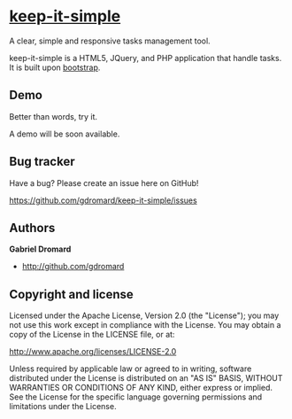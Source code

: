 [keep-it-simple](http://gdromard.github.com/keep-it-simple)
==============

A clear, simple and responsive tasks management tool.

keep-it-simple is a HTML5, JQuery, and PHP application that handle tasks. 
It is built upon [bootstrap](http://twitter.github.com/bootstrap).


Demo
----

Better than words, try it.

A demo will be soon available.


Bug tracker
-----------

Have a bug? Please create an issue here on GitHub!

https://github.com/gdromard/keep-it-simple/issues


Authors
-------

**Gabriel Dromard**

+ http://github.com/gdromard



Copyright and license
---------------------

Licensed under the Apache License, Version 2.0 (the "License");
you may not use this work except in compliance with the License.
You may obtain a copy of the License in the LICENSE file, or at:

   http://www.apache.org/licenses/LICENSE-2.0

Unless required by applicable law or agreed to in writing, software
distributed under the License is distributed on an "AS IS" BASIS,
WITHOUT WARRANTIES OR CONDITIONS OF ANY KIND, either express or implied.
See the License for the specific language governing permissions and
limitations under the License.